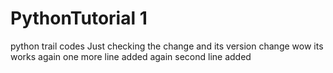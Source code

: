# PythonTutorial 1
python trail codes
Just checking the change and its version change
wow its works
again one more line added
again second line added
